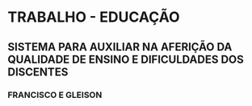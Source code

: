 # TRABALHO - EDUCAÇÃO

## SISTEMA PARA AUXILIAR NA AFERIÇÃO DA QUALIDADE DE ENSINO E DIFICULDADES DOS DISCENTES

### FRANCISCO E GLEISON
